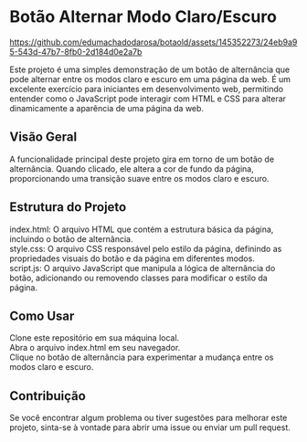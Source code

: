 # Botão Alternar Modo Claro/Escuro


https://github.com/edumachadodarosa/botaold/assets/145352273/24eb9a95-543d-47b7-8fb0-2d184d0e2a7b



Este projeto é uma simples demonstração de um botão de alternância que pode alternar entre os modos claro e escuro em uma página da web. É um excelente exercício para iniciantes em desenvolvimento web, permitindo entender como o JavaScript pode interagir com HTML e CSS para alterar dinamicamente a aparência de uma página da web.


## Visão Geral


A funcionalidade principal deste projeto gira em torno de um botão de alternância. Quando clicado, ele altera a cor de fundo da página, proporcionando uma transição suave entre os modos claro e escuro.

## Estrutura do Projeto


index.html: O arquivo HTML que contém a estrutura básica da página, incluindo o botão de alternância.<br>
style.css: O arquivo CSS responsável pelo estilo da página, definindo as propriedades visuais do botão e da página em diferentes modos.<br>
script.js: O arquivo JavaScript que manipula a lógica de alternância do botão, adicionando ou removendo classes para modificar o estilo da página.<br>

## Como Usar


Clone este repositório em sua máquina local.<br>
Abra o arquivo index.html em seu navegador.<br>
Clique no botão de alternância para experimentar a mudança entre os modos claro e escuro.

## Contribuição


Se você encontrar algum problema ou tiver sugestões para melhorar este projeto, sinta-se à vontade para abrir uma issue ou enviar um pull request.

